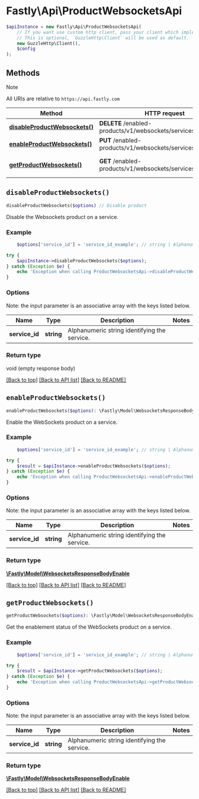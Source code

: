 # Fastly\Api\ProductWebsocketsApi


```php
$apiInstance = new Fastly\Api\ProductWebsocketsApi(
    // If you want use custom http client, pass your client which implements `GuzzleHttp\ClientInterface`.
    // This is optional, `GuzzleHttp\Client` will be used as default.
    new GuzzleHttp\Client(),
    $config
);
```

## Methods

> [!NOTE]
> All URIs are relative to `https://api.fastly.com`

Method | HTTP request | Description
------ | ------------ | -----------
[**disableProductWebsockets()**](ProductWebsocketsApi.md#disableProductWebsockets) | **DELETE** /enabled-products/v1/websockets/services/{service_id} | Disable product
[**enableProductWebsockets()**](ProductWebsocketsApi.md#enableProductWebsockets) | **PUT** /enabled-products/v1/websockets/services/{service_id} | Enable product
[**getProductWebsockets()**](ProductWebsocketsApi.md#getProductWebsockets) | **GET** /enabled-products/v1/websockets/services/{service_id} | Get product enablement status


## `disableProductWebsockets()`

```php
disableProductWebsockets($options) // Disable product
```

Disable the Websockets product on a service.

### Example
```php
    $options['service_id'] = 'service_id_example'; // string | Alphanumeric string identifying the service.

try {
    $apiInstance->disableProductWebsockets($options);
} catch (Exception $e) {
    echo 'Exception when calling ProductWebsocketsApi->disableProductWebsockets: ', $e->getMessage(), PHP_EOL;
}
```

### Options

Note: the input parameter is an associative array with the keys listed below.

Name | Type | Description  | Notes
------------- | ------------- | ------------- | -------------
**service_id** | **string** | Alphanumeric string identifying the service. |

### Return type

void (empty response body)

[[Back to top]](#) [[Back to API list]](../../README.md#endpoints)
[[Back to README]](../../README.md)

## `enableProductWebsockets()`

```php
enableProductWebsockets($options): \Fastly\Model\WebsocketsResponseBodyEnable // Enable product
```

Enable the WebSockets product on a service.

### Example
```php
    $options['service_id'] = 'service_id_example'; // string | Alphanumeric string identifying the service.

try {
    $result = $apiInstance->enableProductWebsockets($options);
} catch (Exception $e) {
    echo 'Exception when calling ProductWebsocketsApi->enableProductWebsockets: ', $e->getMessage(), PHP_EOL;
}
```

### Options

Note: the input parameter is an associative array with the keys listed below.

Name | Type | Description  | Notes
------------- | ------------- | ------------- | -------------
**service_id** | **string** | Alphanumeric string identifying the service. |

### Return type

[**\Fastly\Model\WebsocketsResponseBodyEnable**](../Model/WebsocketsResponseBodyEnable.md)

[[Back to top]](#) [[Back to API list]](../../README.md#endpoints)
[[Back to README]](../../README.md)

## `getProductWebsockets()`

```php
getProductWebsockets($options): \Fastly\Model\WebsocketsResponseBodyEnable // Get product enablement status
```

Get the enablement status of the WebSockets product on a service.

### Example
```php
    $options['service_id'] = 'service_id_example'; // string | Alphanumeric string identifying the service.

try {
    $result = $apiInstance->getProductWebsockets($options);
} catch (Exception $e) {
    echo 'Exception when calling ProductWebsocketsApi->getProductWebsockets: ', $e->getMessage(), PHP_EOL;
}
```

### Options

Note: the input parameter is an associative array with the keys listed below.

Name | Type | Description  | Notes
------------- | ------------- | ------------- | -------------
**service_id** | **string** | Alphanumeric string identifying the service. |

### Return type

[**\Fastly\Model\WebsocketsResponseBodyEnable**](../Model/WebsocketsResponseBodyEnable.md)

[[Back to top]](#) [[Back to API list]](../../README.md#endpoints)
[[Back to README]](../../README.md)
